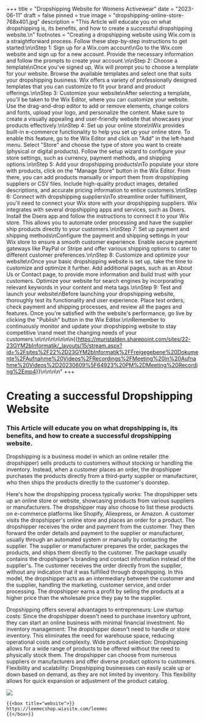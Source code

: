 +++
title = "Dropshipping Website for Womens Activewear"
date = "2023-06-11"
draft = false
pinned = true
image = "dropshipping-online-store-768x401.jpg"
description = "This Article will educate you on what dropshipping is, its benefits, and how to create a successful dropshipping website.\n"
footnotes = "Creating a dropshipping website using Wix.com is a straightforward process. Follow these step-by-step instructions to get started:\n\nStep 1: Sign up for a Wix.com account\nGo to the Wix.com website and sign up for a new account. Provide the necessary information and follow the prompts to create your account.\n\nStep 2: Choose a template\nOnce you've signed up, Wix will prompt you to choose a template for your website. Browse the available templates and select one that suits your dropshipping business. Wix offers a variety of professionally designed templates that you can customize to fit your brand and product offerings.\n\nStep 3: Customize your website\nAfter selecting a template, you'll be taken to the Wix Editor, where you can customize your website. Use the drag-and-drop editor to add or remove elements, change colors and fonts, upload your logo, and personalize the content. Make sure to create a visually appealing and user-friendly website that showcases your products effectively.\n\nStep 4: Set up your online store\nWix provides built-in e-commerce functionality to help you set up your online store. To enable this feature, go to the Wix Editor and click on \"Add\" in the left-hand menu. Select \"Store\" and choose the type of store you want to create (physical or digital products). Follow the setup wizard to configure your store settings, such as currency, payment methods, and shipping options.\n\nStep 5: Add your dropshipping products\nTo populate your store with products, click on the \"Manage Store\" button in the Wix Editor. From there, you can add products manually or import them from dropshipping suppliers or CSV files. Include high-quality product images, detailed descriptions, and accurate pricing information to entice customers.\n\nStep 6: Connect with dropshipping suppliers\nTo streamline order fulfillment, you'll need to connect your Wix store with your dropshipping suppliers. Wix integrates with several dropshipping apps and services, such as Dsers. Install the Dsers app and follow the instructions to connect it to your Wix store. This allows you to automate order processing and have the supplier ship products directly to your customers.\n\nStep 7: Set up payment and shipping methods\nConfigure the payment and shipping settings in your Wix store to ensure a smooth customer experience. Enable secure payment gateways like PayPal or Stripe and offer various shipping options to cater to different customer preferences.\n\nStep 8: Customize and optimize your website\nOnce your basic dropshipping website is set up, take the time to customize and optimize it further. Add additional pages, such as an About Us or Contact page, to provide more information and build trust with your customers. Optimize your website for search engines by incorporating relevant keywords in your content and meta tags.\n\nStep 9: Test and launch your website\nBefore launching your dropshipping website, thoroughly test its functionality and user experience. Place test orders, check payment and shipping processes, and review all the pages and features. Once you're satisfied with the website's performance, go live by clicking the \"Publish\" button in the Wix Editor.\n\nRemember to continuously monitor and update your dropshipping website to stay competitive \nand meet the changing needs of your customers.\n\n\n\n\n\n<!--StartFragment-->\n\n{{<https://muristalden.sharepoint.com/sites/22-23GYM2bInformatik/_layouts/15/stream.aspx?id=%2Fsites%2F22%2D23GYM2bInformatik%2FFreigegebene%20Dokumente%2FAufnahme%20Videos%2FRecordings%2FMeeting%20in%20Aufnahme%20Videos%2D20230609%5F64923%20PM%2DMeeting%20Recording%2Emp4>}}\n\n<!--EndFragment-->\n\n[](https://muristalden.sharepoint.com/sites/22-23GYM2bInformatik/_layouts/15/stream.aspx?id=%2Fsites%2F22%2D23GYM2bInformatik%2FFreigegebene%20Dokumente%2FAufnahme%20Videos%2FRecordings%2FMeeting%20in%20Aufnahme%20Videos%2D20230609%5F64923%20PM%2DMeeting%20Recording%2Emp4)"
+++
# Creating a successful Dropshipping Website

### This Article will educate you on what dropshipping is, its benefits, and how to create a successful dropshipping website.



Dropshipping is a business model in which an online retailer (the dropshipper) sells products to customers without stocking or handling the inventory. Instead, when a customer places an order, the dropshipper purchases the products directly from a third-party supplier or manufacturer, who then ships the products directly to the customer's doorstep.

Here's how the dropshipping process typically works:
The dropshipper sets up an online store or website, showcasing products from various suppliers or manufacturers. The dropshipper may also choose to list these products on e-commerce platforms like Shopify, Aliexpress, or Amazon.
A customer visits the dropshipper's online store and places an order for a product.
The dropshipper receives the order and payment from the customer. They then forward the order details and payment to the supplier or manufacturer, usually through an automated system or manually by contacting the supplier.
The supplier or manufacturer prepares the order, packages the products, and ships them directly to the customer. The package usually contains the dropshipper's branding and contact information instead of the supplier's.
The customer receives the order directly from the supplier, without any indication that it was fulfilled through dropshipping.
In this model, the dropshipper acts as an intermediary between the customer and the supplier, handling the marketing, customer service, and order processing. The dropshipper earns a profit by selling the products at a higher price than the wholesale price they pay to the supplier.

Dropshipping offers several advantages to entrepreneurs:
Low startup costs: Since the dropshipper doesn't need to purchase inventory upfront, they can start an online business with minimal financial investment.
No inventory management: The dropshipper doesn't need to handle or store inventory. This eliminates the need for warehouse space, reducing operational costs and complexity.
Wide product selection: Dropshipping allows for a wide range of products to be offered without the need to physically stock them. The dropshipper can choose from numerous suppliers or manufacturers and offer diverse product options to customers.
Flexibility and scalability: Dropshipping businesses can easily scale up or down based on demand, as they are not limited by inventory. This flexibility allows for quick expansion or adjustment of the product catalog.

![](https://leemecshop.wixsite.com/leemec)

```
{{<box title="website">}}
https://leemecshop.wixsite.com/leemec 
{{</box>}}
```